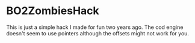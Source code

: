 # BO2ZombiesHack
This is just a simple hack I made for fun two years ago. The cod engine doesn't seem to use pointers although the offsets might not work for you.
